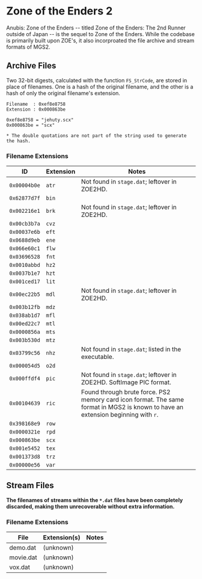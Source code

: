 
# Zone of the Enders 2

Anubis: Zone of the Enders -- titled Zone of the Enders: The 2nd Runner outside of Japan -- is the sequel to Zone of the Enders. While the codebase is primarily built upon ZOE's, it also incorproated the file archive and stream formats of MGS2.

## Archive Files

Two 32-bit digests, calculated with the function ``FS_StrCode``, are stored in place of filenames. One is a hash of the original filename, and the other is a hash of only the original filename's extension.

```
Filename  : 0xef8e8758
Extension : 0x000863be

0xef8e8758 = "jehuty.scx"
0x000863be = "scx"

* The double quotations are not part of the string used to generate the hash.
```

### Filename Extensions

ID             | Extension | Notes
-------------- | --------- | -----
``0x00004b0e`` | ``atr``   | Not found in ``stage.dat``; leftover in ZOE2HD.
``0x62877d7f`` | ``bin``   |
``0x002216e1`` | ``brk``   | Not found in ``stage.dat``; leftover in ZOE2HD.
``0x00cb3b7a`` | ``cvz``   |
``0x00037e6b`` | ``eft``   |
``0x0688d9eb`` | ``ene``   |
``0x066e60c1`` | ``flw``   |
``0x03696528`` | ``fnt``   |
``0x0010abbd`` | ``hz2``   |
``0x0037b1e7`` | ``hzt``   |
``0x001ced17`` | ``lit``   |
``0x00ec22b5`` | ``mdl``   | Not found in ``stage.dat``; leftover in ZOE2HD.
``0x003b12fb`` | ``mdz``   |
``0x038ab1d7`` | ``mfl``   |
``0x00ed22c7`` | ``mtl``   |
``0x0000856a`` | ``mts``   |
``0x003b530d`` | ``mtz``   |
``0x03799c56`` | ``nhz``   | Not found in ``stage.dat``; listed in the executable.
``0x000054d5`` | ``o2d``   |
``0x000ffdf4`` | ``pic``   | Not found in ``stage.dat``; leftover in ZOE2HD. SoftImage PIC format.
``0x00104639`` | ``ric``   | Found through brute force. PS2 memory card icon format. The same format in MGS2 is known to have an extension beginning with ``r``.
``0x398168e9`` | ``row``   |
``0x0000321e`` | ``rpd``   |
``0x000863be`` | ``scx``   |
``0x001e5452`` | ``tex``   |
``0x001373d8`` | ``trz``   |
``0x00000e56`` | ``var``   |

## Stream Files

**The filenames of streams within the ``*.dat`` files have been completely discarded, making them unrecoverable without extra information.**

### Filename Extensions

File      | Extension(s) | Notes
--------- | ------------ | -----
demo.dat  | (unknown)    |
movie.dat | (unknown)    |
vox.dat   | (unknown)    |

